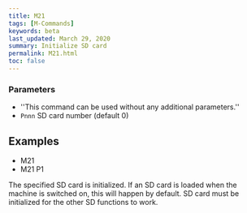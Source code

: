 ```yaml
---
title: M21
tags: [M-Commands] 
keywords: beta 
last_updated: March 29, 2020 
summary: Initialize SD card 
permalink: M21.html
toc: false 
---
```



### Parameters

* ''This command can be used without any additional parameters.''
* `Pnnn` SD card number (default 0)

## Examples

* M21
* M21 P1

The specified SD card is initialized. If an SD card is loaded when the machine is switched on, this will happen by default. SD card must be initialized for the other SD functions to work.

